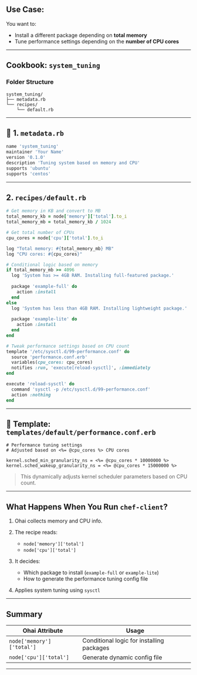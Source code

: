 ##  Use Case:

You want to:

* Install a different package depending on **total memory**
* Tune performance settings depending on the **number of CPU cores**

---

## Cookbook: `system_tuning`

### Folder Structure

```
system_tuning/
├── metadata.rb
└── recipes/
    └── default.rb
```

---

## 🧾 1. `metadata.rb`

```ruby
name 'system_tuning'
maintainer 'Your Name'
version '0.1.0'
description 'Tuning system based on memory and CPU'
supports 'ubuntu'
supports 'centos'
```

---

##  2. `recipes/default.rb`

```ruby
# Get memory in KB and convert to MB
total_memory_kb = node['memory']['total'].to_i
total_memory_mb = total_memory_kb / 1024

# Get total number of CPUs
cpu_cores = node['cpu']['total'].to_i

log "Total memory: #{total_memory_mb} MB"
log "CPU cores: #{cpu_cores}"

# Conditional logic based on memory
if total_memory_mb >= 4096
  log 'System has >= 4GB RAM. Installing full-featured package.'
  
  package 'example-full' do
    action :install
  end
else
  log 'System has less than 4GB RAM. Installing lightweight package.'
  
  package 'example-lite' do
    action :install
  end
end

# Tweak performance settings based on CPU count
template '/etc/sysctl.d/99-performance.conf' do
  source 'performance.conf.erb'
  variables(cpu_cores: cpu_cores)
  notifies :run, 'execute[reload-sysctl]', :immediately
end

execute 'reload-sysctl' do
  command 'sysctl -p /etc/sysctl.d/99-performance.conf'
  action :nothing
end
```

---

## 📝 Template: `templates/default/performance.conf.erb`

```erb
# Performance tuning settings
# Adjusted based on <%= @cpu_cores %> CPU cores

kernel.sched_min_granularity_ns = <%= @cpu_cores * 10000000 %>
kernel.sched_wakeup_granularity_ns = <%= @cpu_cores * 15000000 %>
```

> This dynamically adjusts kernel scheduler parameters based on CPU count.

---

##  What Happens When You Run `chef-client`?

1. Ohai collects memory and CPU info.
2. The recipe reads:

   * `node['memory']['total']`
   * `node['cpu']['total']`
3. It decides:

   * Which package to install (`example-full` or `example-lite`)
   * How to generate the performance tuning config file
4. Applies system tuning using `sysctl`

---

## Summary

| Ohai Attribute            | Usage                                     |
| ------------------------- | ----------------------------------------- |
| `node['memory']['total']` | Conditional logic for installing packages |
| `node['cpu']['total']`    | Generate dynamic config file              |

---


